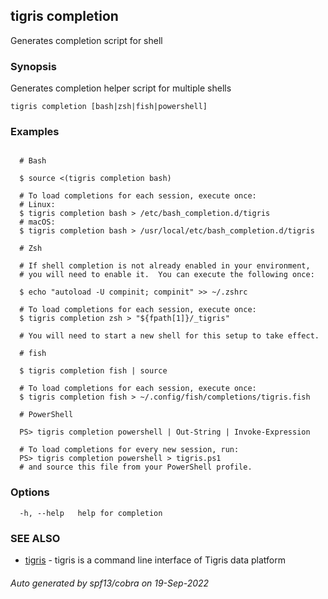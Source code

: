## tigris completion

Generates completion script for shell

### Synopsis

Generates completion helper script for multiple shells

```
tigris completion [bash|zsh|fish|powershell]
```

### Examples

```

  # Bash

  $ source <(tigris completion bash)

  # To load completions for each session, execute once:
  # Linux:
  $ tigris completion bash > /etc/bash_completion.d/tigris
  # macOS:
  $ tigris completion bash > /usr/local/etc/bash_completion.d/tigris

  # Zsh

  # If shell completion is not already enabled in your environment,
  # you will need to enable it.  You can execute the following once:

  $ echo "autoload -U compinit; compinit" >> ~/.zshrc

  # To load completions for each session, execute once:
  $ tigris completion zsh > "${fpath[1]}/_tigris"

  # You will need to start a new shell for this setup to take effect.

  # fish

  $ tigris completion fish | source

  # To load completions for each session, execute once:
  $ tigris completion fish > ~/.config/fish/completions/tigris.fish

  # PowerShell

  PS> tigris completion powershell | Out-String | Invoke-Expression

  # To load completions for every new session, run:
  PS> tigris completion powershell > tigris.ps1
  # and source this file from your PowerShell profile.

```

### Options

```
  -h, --help   help for completion
```

### SEE ALSO

- [tigris](tigris.md) - tigris is a command line interface of Tigris data platform

###### Auto generated by spf13/cobra on 19-Sep-2022
